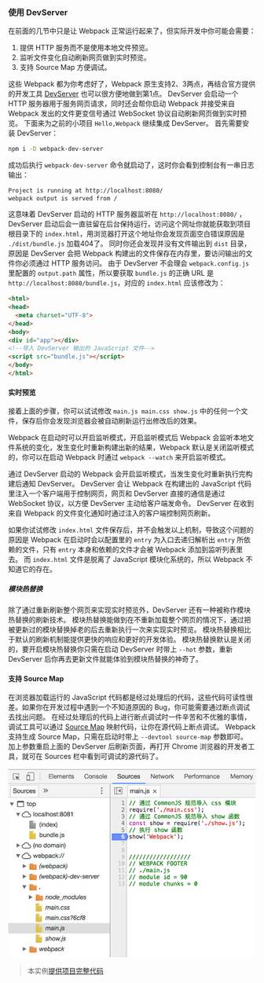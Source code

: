 ### 使用 DevServer
在前面的几节中只是让 Webpack 正常运行起来了，但实际开发中你可能会需要：

1. 提供 HTTP 服务而不是使用本地文件预览。
2. 监听文件变化自动刷新网页做到实时预览。
3. 支持 Source Map 方便调试。

这些 Webpack 都为你考虑好了，Webpack 原生支持2、3两点，再结合官方提供的开发工具 [DevServer](https://webpack.js.org/configuration/dev-server/) 也可以很方便地做到第1点。
DevServer 会启动一个 HTTP 服务器用于服务网页请求，同时还会帮你启动 Webpack 并接受来自 Webpack 发出的文件更变信号通过 WebSocket 协议自动刷新网页做到实时预览。
下面来为之前的小项目 `Hello,Webpack` 继续集成 DevServer。
首先需要安装 DevServer：
```bash
npm i -D webpack-dev-server
```
成功后执行 `webpack-dev-server` 命令就启动了，这时你会看到控制台有一串日志输出：
```
Project is running at http://localhost:8080/
webpack output is served from /
```
这意味着 DevServer 启动的 HTTP 服务器监听在 `http://localhost:8080/` ，DevServer 启动后会一直驻留在后台保持运行，访问这个网址你就能获取到项目根目录下的 `index.html`，用浏览器打开这个地址你会发现页面空白错误原因是 `./dist/bundle.js` 加载404了。
同时你还会发现并没有文件输出到 `dist` 目录，原因是 DevServer 会把 Webpack 构建出的文件保存在内存里，要访问输出的文件你必须通过 HTTP 服务访问。
由于 DevServer 不会理会 `webpack.config.js` 里配置的 `output.path` 属性，所以要获取 `bundle.js` 的正确 URL 是 `http://localhost:8080/bundle.js`，对应的 `index.html` 应该修改为：
```html
<html>
<head>
  <meta charset="UTF-8">
</head>
<body>
<div id="app"></div>
<!--导入 DevServer 输出的 JavaScript 文件-->
<script src="bundle.js"></script>
</body>
</html>
```

#### 实时预览
接着上面的步骤，你可以试试修改 `main.js main.css show.js` 中的任何一个文件，保存后你会发现浏览器会被自动刷新运行出修改后的效果。

Webpack 在启动时可以开启监听模式，开启监听模式后 Webpack 会监听本地文件系统的变化，发生变化时重新构建出新的结果，Webpack 默认是关闭监听模式的，你可以在启动 Webpack 时通过 `webpack --watch` 来开启监听模式。

通过 DevServer 启动的 Webpack 会开启监听模式，当发生变化时重新执行完构建后通知 DevServer。
DevServer 会让 Webpack 在构建出的 JavaScript 代码里注入一个客户端用于控制网页，网页和 DevServer 直接的通信是通过 WebSocket 协议，以方便 DevServer 主动给客户端发命令。
DevServer 在收到来自 Webpack 的文件变化通知时通过注入的客户端控制网页刷新。

如果你试试修改 `index.html` 文件保存后，并不会触发以上机制，导致这个问题的原因是 Webpack 在启动时会以配置里的 `entry` 为入口去递归解析出 `entry` 所依赖的文件，只有 `entry` 本身和依赖的文件才会被 Webpack 添加到监听列表里去。
而 `index.html` 文件是脱离了 JavaScript 模块化系统的，所以 Webpack 不知道它的存在。

##### 模块热替换
除了通过重新刷新整个网页来实现实时预览外，DevServer 还有一种被称作模块热替换的刷新技术。
模块热替换能做到在不重新加载整个网页的情况下，通过把被更新过的模块替换掉老的后去重新执行一次来实现实时预览。
模块热替换相比于默认的刷新机制能提供更快的响应和更好的开发体验。
模块热替换默认是关闭的，要开启模块热替换你只需在启动 DevServer 时带上 `--hot` 参数，重新 DevServer 后你再去更新文件就能体验到模块热替换的神奇了。

#### 支持 Source Map
在浏览器加载运行的 JavaScript 代码都是经过处理后的代码，这些代码可读性很差。如果你在开发过程中遇到一个不知道原因的 Bug，你可能需要通过断点调试去找出问题。
在经过处理后的代码上进行断点调试时一件辛苦和不优雅的事情，调试工具可以通过 [Source Map](https://www.html5rocks.com/en/tutorials/developertools/sourcemaps/) 映射代码，让你在源代码上断点调试。
Webpack 支持生成 Source Map，只需在启动时带上 `--devtool source-map` 参数即可。
加上参数重启上面的 DevServer 后刷新页面，再打开 Chrome 浏览器的开发者工具，就可在 Sources 栏中看到可调试的源代码了。

![图1.6.1 在开发者工具中调试 Source Map](img/source-map.png)

> 本实例[提供项目完整代码](https://github.com/gwuhaolin/dive-into-webpack/tree/master/codes/1.6使用DevServer)
